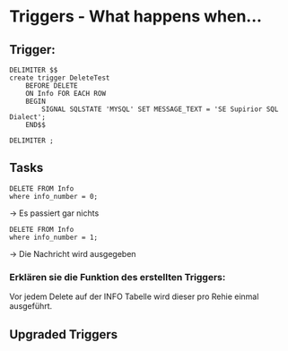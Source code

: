 
# Triggers - What happens when...

## Trigger:

```mysql
DELIMITER $$
create trigger DeleteTest
    BEFORE DELETE
    ON Info FOR EACH ROW
    BEGIN
        SIGNAL SQLSTATE 'MYSQL' SET MESSAGE_TEXT = 'SE Supirior SQL Dialect';
    END$$

DELIMITER ;
```

## Tasks

```mysql
DELETE FROM Info
where info_number = 0;
```
-> Es passiert gar nichts

```mysql
DELETE FROM Info
where info_number = 1;
```
-> Die Nachricht wird ausgegeben

### Erklären sie die Funktion des erstellten Triggers:

Vor jedem Delete auf der INFO Tabelle wird dieser pro Rehie einmal ausgeführt.


## Upgraded Triggers
